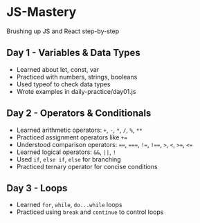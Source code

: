 # JS-Mastery

Brushing up JS and React step-by-step

## Day 1 - Variables & Data Types

- Learned about let, const, var
- Practiced with numbers, strings, booleans
- Used typeof to check data types
- Wrote examples in daily-practice/day01.js

## Day 2 - Operators & Conditionals

- Learned arithmetic operators: `+`, `-`, `*`, `/`, `%`, `**`
- Practiced assignment operators like `+=`
- Understood comparison operators: `==`, `===`, `!=`, `!==`, `>`, `<`, `>=`, `<=`
- Learned logical operators: `&&`, `||`, `!`
- Used `if`, `else if`, `else` for branching
- Practiced ternary operator for concise conditions

## Day 3 - Loops

- Learned `for`, `while`, `do...while` loops
- Practiced using `break` and `continue` to control loops
